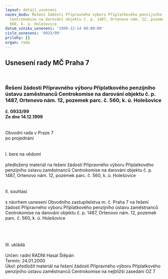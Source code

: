 ```yaml
---
layout: detail_usneseni
nazev_bodu: Řešení žádosti Přípravného výboru Příplatkového penzijního ústavu zaměstnanců
  Centrokomise na darování objektu č. p. 1487, Ortenovo nám. 12, pozemek parc. č.
  560, k. ú. Holešovice
datum_vzniku_usneseni: '1999-12-14 00:00:00'
cislo_usneseni: '0933/99'
prilohy: []
organ: rada
---
```

<div id="ucUsn_pList" class="usn">
	<span><h2>Usnesení rady MČ Praha 7 </h2>
<br></span><div class="standBody">
<span><h3>Řešení žádosti Přípravného výboru Příplatkového penzijního ústavu zaměstnanců Centrokomise na darování objektu č. p. 1487, Ortenovo nám. 12, pozemek parc. č. 560, k. ú. Holešovice</h3></span><div class="center">
		<strong>č. 0933/99</strong><br>
	</div>
<div class="center">
		<strong>Ze dne 14.12.1999</strong><br><br>
	</div>
<br>Obvodní rada v Praze 7<br>po projednání<br><br><br>I.	bere na vědomí<br><br> předložený materiál na řešení žádosti Přípravného výboru Příplatkového penzijního ústavu zaměstnanců Centrokomise na darování objektu č. p. 1487, Ortenovo nám. 12, pozemek parc. č. 560, k. ú. Holešovice<br><br><br>II.	souhlasí<br><br>s návrhem usnesení Obvodního zastupitelstva m. č. Praha 7 na řešení žádosti Přípravného výboru Příplatkového penzijního ústavu zaměstnanců Centrokomise na darování objektu č. p. 1487, Ortenovo nám. 12, pozemek parc. č. 560, k. ú. Holešovice<br><br><br><br><br>III.	ukládá <br><br> Určen:	radní 	RADNI Hasal Štěpán<br>Termín: 24.01.2000<br>Úkol:	předložit materiál na řešení žádosti Přípravného výboru Příplatkového penzijního ústavu zaměstnanců Centrokomise na nejbližší zasedání OZ 7<br>
</div>
</div>